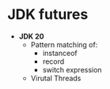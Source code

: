 # JDK futures
* **JDK 20**
  * Pattern matching of:
    - instanceof
    - record
    - switch expression
  * Virutal Threads
